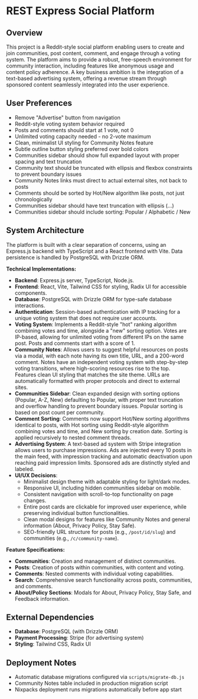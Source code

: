 # REST Express Social Platform

## Overview
This project is a Reddit-style social platform enabling users to create and join communities, post content, comment, and engage through a voting system. The platform aims to provide a robust, free-speech environment for community interaction, including features like anonymous usage and content policy adherence. A key business ambition is the integration of a text-based advertising system, offering a revenue stream through sponsored content seamlessly integrated into the user experience.

## User Preferences
- Remove "Advertise" button from navigation
- Reddit-style voting system behavior required
- Posts and comments should start at 1 vote, not 0
- Unlimited voting capacity needed - no 2-vote maximum
- Clean, minimalist UI styling for Community Notes feature
- Subtle outline button styling preferred over bold colors
- Communities sidebar should show full expanded layout with proper spacing and text truncation
- Community text should be truncated with ellipsis and flexbox constraints to prevent boundary issues
- Community Notes links must direct to actual external sites, not back to posts
- Comments should be sorted by Hot/New algorithm like posts, not just chronologically
- Communities sidebar should have text truncation with ellipsis (...)
- Communities sidebar should include sorting: Popular / Alphabetic / New

## System Architecture
The platform is built with a clear separation of concerns, using an Express.js backend with TypeScript and a React frontend with Vite. Data persistence is handled by PostgreSQL with Drizzle ORM.

**Technical Implementations:**
- **Backend**: Express.js server, TypeScript, Node.js.
- **Frontend**: React, Vite, Tailwind CSS for styling, Radix UI for accessible components.
- **Database**: PostgreSQL with Drizzle ORM for type-safe database interactions.
- **Authentication**: Session-based authentication with IP tracking for a unique voting system that does not require user accounts.
- **Voting System**: Implements a Reddit-style "hot" ranking algorithm combining votes and time, alongside a "new" sorting option. Votes are IP-based, allowing for unlimited voting from different IPs on the same post. Posts and comments start with a score of 1.
- **Community Notes**: Allows users to suggest helpful resources on posts via a modal, with each note having its own title, URL, and a 200-word comment. Notes have an independent voting system with step-by-step voting transitions, where high-scoring resources rise to the top. Features clean UI styling that matches the site theme. URLs are automatically formatted with proper protocols and direct to external sites.
- **Communities Sidebar**: Clean expanded design with sorting options (Popular, A-Z, New) defaulting to Popular, with proper text truncation and overflow handling to prevent boundary issues. Popular sorting is based on post count per community.
- **Comment Sorting**: Comments now support Hot/New sorting algorithms identical to posts, with Hot sorting using Reddit-style algorithm combining votes and time, and New sorting by creation date. Sorting is applied recursively to nested comment threads.
- **Advertising System**: A text-based ad system with Stripe integration allows users to purchase impressions. Ads are injected every 10 posts in the main feed, with impression tracking and automatic deactivation upon reaching paid impression limits. Sponsored ads are distinctly styled and labeled.
- **UI/UX Decisions**:
    - Minimalist design theme with adaptable styling for light/dark modes.
    - Responsive UI, including hidden communities sidebar on mobile.
    - Consistent navigation with scroll-to-top functionality on page changes.
    - Entire post cards are clickable for improved user experience, while preserving individual button functionalities.
    - Clean modal designs for features like Community Notes and general information (About, Privacy Policy, Stay Safe).
    - SEO-friendly URL structure for posts (e.g., `/post/id/slug`) and communities (e.g., `/c/community-name`).

**Feature Specifications:**
- **Communities**: Creation and management of distinct communities.
- **Posts**: Creation of posts within communities, with content and voting.
- **Comments**: Nested comments with individual voting capabilities.
- **Search**: Comprehensive search functionality across posts, communities, and comments.
- **About/Policy Sections**: Modals for About, Privacy Policy, Stay Safe, and Feedback information.

## External Dependencies
- **Database**: PostgreSQL (with Drizzle ORM)
- **Payment Processing**: Stripe (for advertising system)
- **Styling**: Tailwind CSS, Radix UI

## Deployment Notes
- Automatic database migrations configured via `scripts/migrate-db.js`
- Community Notes table included in production migration script
- Nixpacks deployment runs migrations automatically before app start
